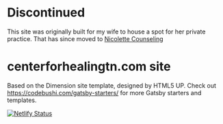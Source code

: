 # Discontinued

This site was originally built for my wife to house a spot for her private practice. That has since moved to [Nicolette Counseling](https://nicolettecounseling.com)

# centerforhealingtn.com site

Based on the Dimension site template, designed by HTML5 UP. Check out https://codebushi.com/gatsby-starters/ for more Gatsby starters and templates.

[![Netlify Status](https://api.netlify.com/api/v1/badges/de38d459-bc26-4c53-9861-9b6c2d19f38a/deploy-status)](https://app.netlify.com/sites/vigilant-clarke-410996/deploys)
